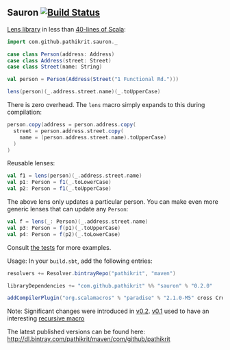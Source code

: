 Sauron [![Build Status](https://travis-ci.org/pathikrit/sauron.png?branch=master)](http://travis-ci.org/pathikrit/sauron)
--------

[Lens library](http://stackoverflow.com/questions/3900307/cleaner-way-to-update-nested-structures) in less than [40-lines of Scala](src/main/scala/com/github/pathikrit/sauron/package.scala):

```scala
import com.github.pathikrit.sauron._

case class Person(address: Address)
case class Address(street: Street)
case class Street(name: String)

val person = Person(Address(Street("1 Functional Rd.")))

lens(person)(_.address.street.name)(_.toUpperCase)
```

There is zero overhead. The `lens` macro simply expands to this during compilation:
```scala
person.copy(address = person.address.copy(
  street = person.address.street.copy(
    name = (person.address.street.name).toUpperCase)
  )
)
```

Reusable lenses:
```scala
val f1 = lens(person)(_.address.street.name)
val p1: Person = f1(_.toLowerCase)
val p2: Person = f1(_.toUpperCase)
```

The above lens only updates a particular person. You can make even more generic lenses that can update any `Person`:
```scala
val f = lens(_: Person)(_.address.street.name)
val p3: Person = f(p1)(_.toUpperCase)
val p4: Person = f(p2)(_.toLowerCase)
```

Consult [the tests](src/test/scala/com/github/pathikrit/sauron/suites/SauronSuite.scala) for more examples.

Usage: In your `build.sbt`, add the following entries:

```scala
resolvers += Resolver.bintrayRepo("pathikrit", "maven")

libraryDependencies += "com.github.pathikrit" %% "sauron" % "0.2.0"

addCompilerPlugin("org.scalamacros" % "paradise" % "2.1.0-M5" cross CrossVersion.full)
```

Note: Significant changes were introduced in [v0.2](https://github.com/pathikrit/sauron/pull/3).
[v0.1](https://github.com/pathikrit/sauron/tree/3bde2a2f27094390465cb05ff7692066a3d98d55) used to have an interesting [recursive macro](http://stackoverflow.com/questions/28826053/scala-recursive-macro)

The latest published versions can be found here: http://dl.bintray.com/pathikrit/maven/com/github/pathikrit
